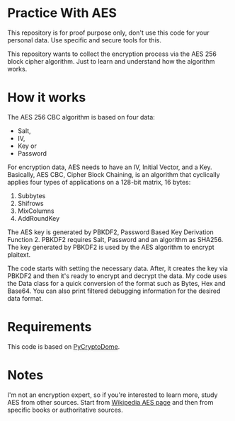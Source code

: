 # Practice With AES

This repository is for proof purpose only, don't use this code for your personal data. Use specific and secure tools for this.

This repository wants to collect the encryption process via the AES 256 block cipher algorithm. Just to learn and understand how the algorithm works.

# How it works

The AES 256 CBC algorithm is based on four data:

- Salt,
- IV,
- Key or
- Password

For encryption data, AES needs to have an IV, Initial Vector, and a Key. Basically, AES CBC, Cipher Block Chaining, is an algorithm that cyclically applies four types of applications on a 128-bit matrix, 16 bytes:

1. Subbytes
2. Shifrows
3. MixColumns
4. AddRoundKey

The AES key is generated by PBKDF2, Password Based Key Derivation Function 2. PBKDF2 requires Salt, Password and an algorithm as SHA256. The key generated by PBKDF2 is used by the AES algorithm to encrypt plaitext.

The code starts with setting the necessary data. After, it creates the key via PBKDF2 and then it's ready to encrypt and decrypt the data. My code uses the Data class for a quick conversion of the format such as Bytes, Hex and Base64. You can also print filtered debugging information for the desired data format.

# Requirements

This code is based on [PyCryptoDome](https://pypi.org/project/pycryptodome/).

# Notes

I'm not an encryption expert, so if you're interested to learn more, study AES from other sources. Start from [Wikipedia AES page](https://en.wikipedia.org/wiki/Advanced_Encryption_Standard) and then from specific books or authoritative sources.
